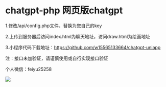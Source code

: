 # chatgpt-php 网页版chatgpt

1.修改/api/config.php文件，替换为您自己的key

2.上传到服务器后访问index.html为聊天地址，访问draw.html为绘画地址

3.小程序代码下载地址：https://github.com/w15565133664/chatgpt-uniapp

注：接口未加验证，请谨慎使用或自行实现接口验证

个人微信：feiyu25258




<div>
  <img src="https://github.com/quchuanping/chatgpt-php/blob/main/tu.jpeg">
</div>



